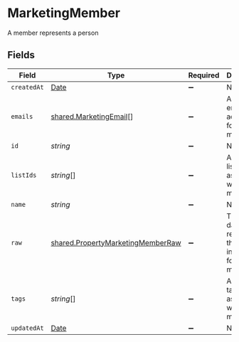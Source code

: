 # MarketingMember

A member represents a person


## Fields

| Field                                                                                         | Type                                                                                          | Required                                                                                      | Description                                                                                   |
| --------------------------------------------------------------------------------------------- | --------------------------------------------------------------------------------------------- | --------------------------------------------------------------------------------------------- | --------------------------------------------------------------------------------------------- |
| `createdAt`                                                                                   | [Date](https://developer.mozilla.org/en-US/docs/Web/JavaScript/Reference/Global_Objects/Date) | :heavy_minus_sign:                                                                            | N/A                                                                                           |
| `emails`                                                                                      | [shared.MarketingEmail](../../models/shared/marketingemail.md)[]                              | :heavy_minus_sign:                                                                            | An array of email addresses for this member                                                   |
| `id`                                                                                          | *string*                                                                                      | :heavy_minus_sign:                                                                            | N/A                                                                                           |
| `listIds`                                                                                     | *string*[]                                                                                    | :heavy_minus_sign:                                                                            | An array of list IDs associated with this member                                              |
| `name`                                                                                        | *string*                                                                                      | :heavy_minus_sign:                                                                            | N/A                                                                                           |
| `raw`                                                                                         | [shared.PropertyMarketingMemberRaw](../../models/shared/propertymarketingmemberraw.md)        | :heavy_minus_sign:                                                                            | The raw data returned by the integration for this member                                      |
| `tags`                                                                                        | *string*[]                                                                                    | :heavy_minus_sign:                                                                            | An array of tags associated with this member                                                  |
| `updatedAt`                                                                                   | [Date](https://developer.mozilla.org/en-US/docs/Web/JavaScript/Reference/Global_Objects/Date) | :heavy_minus_sign:                                                                            | N/A                                                                                           |